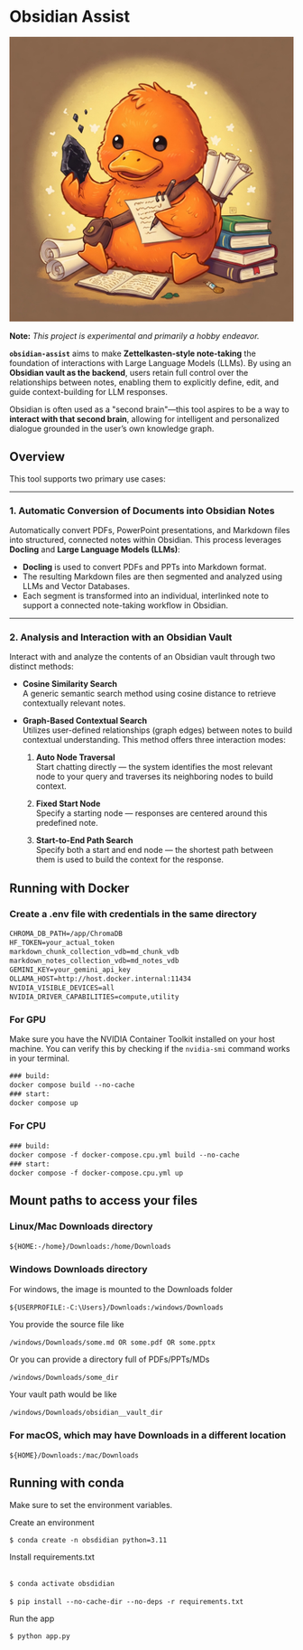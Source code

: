 # Obsidian Assist

![image](./images/readme_cover.png)

**Note:** *This project is experimental and primarily a hobby endeavor.*

**`obsidian-assist`** aims to make **Zettelkasten-style note-taking** the foundation of interactions with Large Language Models (LLMs). By using an **Obsidian vault as the backend**, users retain full control over the relationships between notes, enabling them to explicitly define, edit, and guide context-building for LLM responses.

Obsidian is often used as a "second brain"—this tool aspires to be a way to **interact with that second brain**, allowing for intelligent and personalized dialogue grounded in the user’s own knowledge graph.

## Overview

This tool supports two primary use cases:

---

### 1. Automatic Conversion of Documents into Obsidian Notes

Automatically convert PDFs, PowerPoint presentations, and Markdown files into structured, connected notes within Obsidian. This process leverages **Docling** and **Large Language Models (LLMs)**:

- **Docling** is used to convert PDFs and PPTs into Markdown format.
- The resulting Markdown files are then segmented and analyzed using LLMs and Vector Databases.
- Each segment is transformed into an individual, interlinked note to support a connected note-taking workflow in Obsidian.

---

### 2. Analysis and Interaction with an Obsidian Vault

Interact with and analyze the contents of an Obsidian vault through two distinct methods:

- **Cosine Similarity Search**  
  A generic semantic search method using cosine distance to retrieve contextually relevant notes.

- **Graph-Based Contextual Search**  
  Utilizes user-defined relationships (graph edges) between notes to build contextual understanding. This method offers three interaction modes:
  
  1. **Auto Node Traversal**  
     Start chatting directly — the system identifies the most relevant node to your query and traverses its neighboring nodes to build context.
  
  2. **Fixed Start Node**  
     Specify a starting node — responses are centered around this predefined note.
  
  3. **Start-to-End Path Search**  
     Specify both a start and end node — the shortest path between them is used to build the context for the response.



## Running with Docker

### Create a .env file with credentials in the same directory

```
CHROMA_DB_PATH=/app/ChromaDB
HF_TOKEN=your_actual_token
markdown_chunk_collection_vdb=md_chunk_vdb
markdown_notes_collection_vdb=md_notes_vdb
GEMINI_KEY=your_gemini_api_key
OLLAMA_HOST=http://host.docker.internal:11434
NVIDIA_VISIBLE_DEVICES=all
NVIDIA_DRIVER_CAPABILITIES=compute,utility
```

<!-- then run for first time

```docker
docker-compose up --build
```

To restart
```
docker compose up
``` -->

### For GPU

Make sure you have the NVIDIA Container Toolkit installed on your host machine. You can verify this by checking if the `nvidia-smi` command works in your terminal.

```docker
### build: 
docker compose build --no-cache
### start: 
docker compose up
```

### For CPU

```docker
### build: 
docker compose -f docker-compose.cpu.yml build --no-cache
### start: 
docker compose -f docker-compose.cpu.yml up
```


## Mount paths to access your files

### Linux/Mac Downloads directory
```${HOME:-/home}/Downloads:/home/Downloads```

### Windows Downloads directory

For windows, the image is mounted to the Downloads folder

```${USERPROFILE:-C:\Users}/Downloads:/windows/Downloads```

You provide the source file like

`/windows/Downloads/some.md OR some.pdf OR some.pptx`

Or you can provide a directory full of PDFs/PPTs/MDs

`/windows/Downloads/some_dir`

Your vault path would be like

`/windows/Downloads/obsidian__vault_dir`

### For macOS, which may have Downloads in a different location

```${HOME}/Downloads:/mac/Downloads```

## Running with conda

Make sure to set the environment variables.

Create an environment
```
$ conda create -n obsdidian python=3.11
```

Install requirements.txt
```

$ conda activate obsdidian

$ pip install --no-cache-dir --no-deps -r requirements.txt
```

Run the app
```
$ python app.py
```